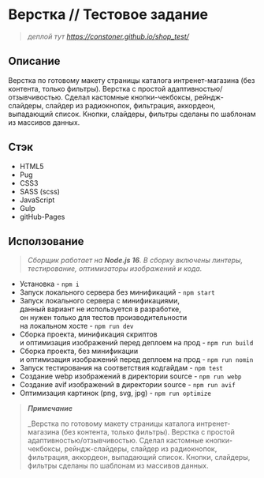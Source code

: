 # Верстка // Тестовое задание

> _деплой тут https://constoner.github.io/shop_test/_

## Описание

Верстка по готовому макету страницы каталога интренет-магазина (без контента, только фильтры). Верстка с простой адаптивностью/отзывчивостью. Сделал кастомные кнопки-чекбоксы, рейндж-слайдеры, слайдер из радиокнопок, фильтрация, аккордеон, выпадающий список. Кнопки, слайдеры, фильтры сделаны по шаблонам из массивов данных.

## Стэк

- HTML5
- Pug
- CSS3
- SASS (scss)
- JavaScript
- Gulp
- gitHub-Pages

## Исползование

> _Сборщик работает на **Node.js 16**. В сборку включены линтеры, тестирование, оптимизаторы изображений и кода._

- Установка - `npm i`
- Запуск локального сервера без минификаций - `npm start`
- Запуск локального сервера c минификациями, <br>
  данный вариант не используется в разработке, <br>
  он нужен только для тестов производительности <br>
  на локальном хосте - `npm run dev`
- Сборка проекта, минификация скриптов <br>
  и оптимизация изображений перед деплоем на прод - `npm run build`
- Сборка проекта, без минификации <br>
  и оптимизация изображений перед деплоем на прод - `npm run nomin`
- Запуск тестирования на соответствия кодгайдам - `npm test`
- Создание webp изображений в директории source - `npm run webp`
- Создание avif изображений в директории source - `npm run avif`
- Оптимизация картинок (png, svg, jpg) - `npm run optimize`

> _**Примечание**_
>
> \_Верстка по готовому макету страницы каталога интренет-магазина (без контента, только фильтры). Верстка с простой адаптивностью/отзывчивостью. Сделал кастомные кнопки-чекбоксы, рейндж-слайдеры, слайдер из радиокнопок, фильтрация, аккордеон, выпадающий список. Кнопки, слайдеры, фильтры сделаны по шаблонам из массивов данных.
